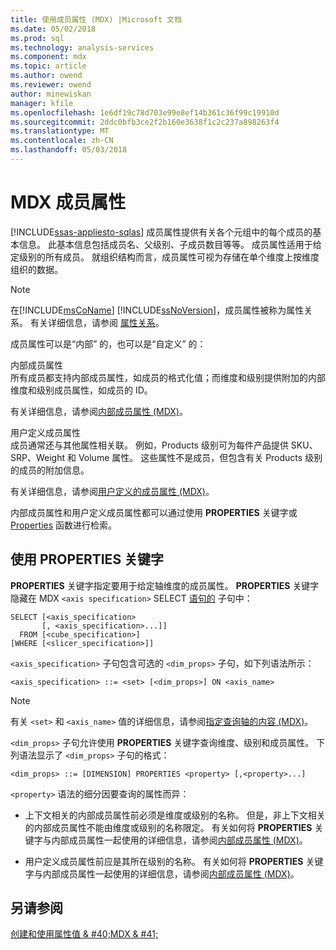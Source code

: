 ```yaml
---
title: 使用成员属性 (MDX) |Microsoft 文档
ms.date: 05/02/2018
ms.prod: sql
ms.technology: analysis-services
ms.component: mdx
ms.topic: article
ms.author: owend
ms.reviewer: owend
author: minewiskan
manager: kfile
ms.openlocfilehash: 1e6df19c78d703e99e8ef14b361c36f99c19910d
ms.sourcegitcommit: 2ddc0bfb3ce2f2b160e3638f1c2c237a898263f4
ms.translationtype: MT
ms.contentlocale: zh-CN
ms.lasthandoff: 05/03/2018
---
```

# <a name="mdx-member-properties"></a>MDX 成员属性
[!INCLUDE[ssas-appliesto-sqlas](../../../includes/ssas-appliesto-sqlas.md)]
  成员属性提供有关各个元组中的每个成员的基本信息。 此基本信息包括成员名、父级别、子成员数目等等。 成员属性适用于给定级别的所有成员。 就组织结构而言，成员属性可视为存储在单个维度上按维度组织的数据。  
  
> [!NOTE]  
>  在[!INCLUDE[msCoName](../../../includes/msconame-md.md)] [!INCLUDE[ssNoVersion](../../../includes/ssnoversion-md.md)]，成员属性被称为属性关系。 有关详细信息，请参阅 [属性关系](../../../analysis-services/multidimensional-models-olap-logical-dimension-objects/attribute-relationships.md)。  
  
 成员属性可以是“内部”  的，也可以是“自定义” 的：  
  
 内部成员属性  
 所有成员都支持内部成员属性，如成员的格式化值；而维度和级别提供附加的内部维度和级别成员属性，如成员的 ID。  
  
 有关详细信息，请参阅[内部成员属性 (MDX)](../../../analysis-services/multidimensional-models/mdx/mdx-member-properties-intrinsic-member-properties.md)。  
  
 用户定义成员属性  
 成员通常还与其他属性相关联。 例如，Products 级别可为每件产品提供 SKU、SRP、Weight 和 Volume 属性。 这些属性不是成员，但包含有关 Products 级别的成员的附加信息。  
  
 有关详细信息，请参阅[用户定义的成员属性 (MDX)](../../../analysis-services/multidimensional-models/mdx/mdx-member-properties-user-defined-member-properties.md)。  
  
 内部成员属性和用户定义成员属性都可以通过使用 **PROPERTIES** 关键字或 [Properties](../../../mdx/properties-mdx.md) 函数进行检索。  
  
## <a name="using-the-properties-keyword"></a>使用 PROPERTIES 关键字  
 **PROPERTIES** 关键字指定要用于给定轴维度的成员属性。 **PROPERTIES** 关键字隐藏在 MDX `<axis specification>` SELECT [语句的](../../../mdx/mdx-data-manipulation-select.md) 子句中：  
  
```  
SELECT [<axis_specification>  
       [, <axis_specification>...]]  
  FROM [<cube_specification>]  
[WHERE [<slicer_specification>]]  
```  
  
 `<axis_specification>` 子句包含可选的 `<dim_props>` 子句，如下列语法所示：  
  
```  
<axis_specification> ::= <set> [<dim_props>] ON <axis_name>  
```  
  
> [!NOTE]  
>  有关 `<set>` 和 `<axis_name>` 值的详细信息，请参阅[指定查询轴的内容 (MDX)](../../../analysis-services/multidimensional-models/mdx/mdx-query-and-slicer-axes-specify-the-contents-of-a-query-axis.md)。  
  
 `<dim_props>` 子句允许使用 **PROPERTIES** 关键字查询维度、级别和成员属性。 下列语法显示了 `<dim_props>` 子句的格式：  
  
```  
<dim_props> ::= [DIMENSION] PROPERTIES <property> [,<property>...]  
```  
  
 `<property>` 语法的细分因要查询的属性而异：  
  
-   上下文相关的内部成员属性前必须是维度或级别的名称。 但是，非上下文相关的内部成员属性不能由维度或级别的名称限定。 有关如何将 **PROPERTIES** 关键字与内部成员属性一起使用的详细信息，请参阅[内部成员属性 (MDX)](../../../analysis-services/multidimensional-models/mdx/mdx-member-properties-intrinsic-member-properties.md)。  
  
-   用户定义成员属性前应是其所在级别的名称。 有关如何将 **PROPERTIES** 关键字与内部成员属性一起使用的详细信息，请参阅[内部成员属性 (MDX)](../../../analysis-services/multidimensional-models/mdx/mdx-member-properties-user-defined-member-properties.md)。  
  
## <a name="see-also"></a>另请参阅  
 [创建和使用属性值 & #40;MDX & #41;](http://msdn.microsoft.com/library/0cafb269-03c8-4183-b6e9-220f071e4ef2)  
  
  
